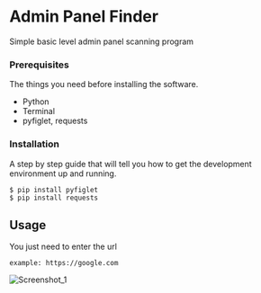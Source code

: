 # Admin Panel Finder

Simple basic level admin panel scanning program


### Prerequisites

The things you need before installing the software.

* Python
* Terminal
* pyfiglet, requests

### Installation

A step by step guide that will tell you how to get the development environment up and running.

```
$ pip install pyfiglet
$ pip install requests
```

## Usage

You just need to enter the url

```
example: https://google.com
```

![Screenshot_1](https://user-images.githubusercontent.com/32311900/220093865-03161df1-887e-4232-8c32-877444f78317.png)
